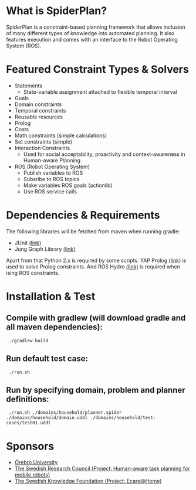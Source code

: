 # What is SpiderPlan?

SpiderPlan is a constraint-based planning framework that allows inclusion of many different types of knowledge 
into automated planning. It also features execution and comes with an interface to the Robot Operating System (ROS).

# Featured Constraint Types & Solvers

- Statements
  - State-variable assignment attached to flexible temporal interval
- Goals
- Domain constraints
- Temporal constraints
- Reusable resources
- Prolog 
- Costs
- Math constraints (simple calculations)
- Set constraints (simple)
- Interaction Constraints
  - Used for social acceptability, proactivity and context-awareness in Human-aware Planning
- ROS (Robot Operating System)
  - Publish variables to ROS
  - Subsribe to ROS topics
  - Make variables ROS goals (actionlib)
  - Use ROS service calls

# Dependencies & Requirements

The following libraries will be fetched from maven when running gradle:

- JUnit <a href="http://junit.org/">(link)</a>
- Jung Graph Library <a href="http://jung.sourceforge.net/">(link)</a>


Apart from that Python 2.x is required by some scripts. YAP Prolog <a href="http://www.dcc.fc.up.pt/~vsc/Yap/">(link)</a> is used to solve Prolog constraints. And ROS Hydro <a href="http://www.ros.org/">(link)</a> is required when ising ROS constraints.

# Installation & Test


## Compile with gradlew (will download gradle and all maven dependencies):

```
 ./gradlew build
```

## Run default test case:

```
 ./run.sh
```

## Run by specifying domain, problem and planner definitions:

```
 ./run.sh ./domains/household/planner.spider ./domains/household/domain.uddl ./domains/household/test-cases/test01.uddl
```

# Sponsors

* <a href="http://www.oru.se/">&Ouml;rebro University</a>
* <a href="http://www.vr.se/inenglish">The Swedish Research Council (Project: Human-aware task planning for mobile robots)</a> 
* <a href="http://www.kk-stiftelsen.org/">The Swedish Knowledge Foundation (Project: Ecare@Home)</a>











